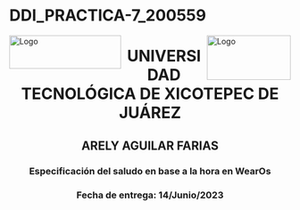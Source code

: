 # DDI_PRACTICA-7_200559
<p>
<img src=https://github.com/Arely2409/DDI_TAREA-3_200559/assets/84819096/22dfb7f9-16d5-4a39-b2c5-8c0b9ca50eb0 alt="Logo" width="200" height="60" align="left"> <img src=https://github.com/Arely2409/DDI_TAREA-3_200559/assets/84819096/db3bacf5-f028-4345-89ab-c9f7a32e64ac alt="Logo" width="150" height="80" align="right"> 
</p>

<P>
  <h1 align="center">UNIVERSIDAD TECNOLÓGICA DE XICOTEPEC DE JUÁREZ</h1>
  <h2 align="center">ARELY AGUILAR FARIAS</h2>
  <h3 align="center">Especificación del saludo en base a la hora en WearOs</h3>
  <h3 align="center">Fecha de entrega: 14/Junio/2023</h3>
</P>
